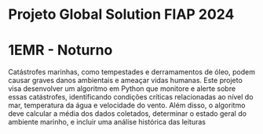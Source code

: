 # Projeto Global Solution FIAP 2024
# 1EMR - Noturno 
 Catástrofes marinhas, como tempestades e derramamentos de óleo, podem causar graves danos ambientais e ameaçar vidas humanas. Este projeto visa desenvolver um algoritmo em Python que monitore e alerte sobre essas catástrofes, identificando condições críticas relacionadas ao nível do mar, temperatura da água e velocidade do vento. Além disso, o algoritmo deve calcular a média dos dados coletados, determinar o estado geral do ambiente marinho, e incluir uma análise histórica das leituras
